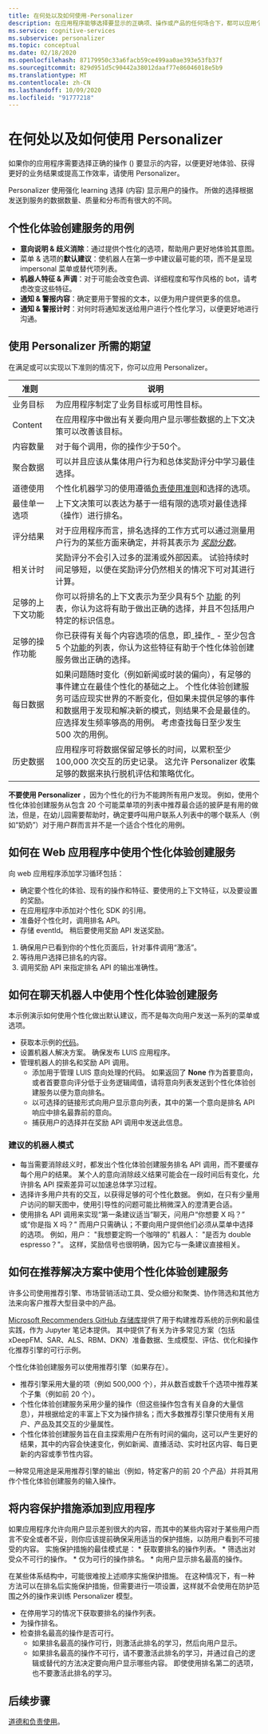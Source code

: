```yaml
---
title: 在何处以及如何使用-Personalizer
description: 在应用程序能够选择要显示的正确项、操作或产品的任何场合下，都可以应用个性化体验创建服务，以改善体验，实现更好的业务成果，或提高工作效率。
ms.service: cognitive-services
ms.subservice: personalizer
ms.topic: conceptual
ms.date: 02/18/2020
ms.openlocfilehash: 87179950c33a6facb59ce499aa0ae393e53fb37f
ms.sourcegitcommit: 829d951d5c90442a38012daaf77e86046018e5b9
ms.translationtype: MT
ms.contentlocale: zh-CN
ms.lasthandoff: 10/09/2020
ms.locfileid: "91777218"
---
```

# <a name="where-and-how-to-use-personalizer"></a>在何处以及如何使用 Personalizer

如果你的应用程序需要选择正确的操作 () 要显示的内容，以便更好地体验、获得更好的业务结果或提高工作效率，请使用 Personalizer。

Personalizer 使用强化 learning 选择 (内容) 显示用户的操作。 所做的选择根据发送到服务的数据数量、质量和分布而有很大的不同。

## <a name="example-use-cases-for-personalizer"></a>个性化体验创建服务的用例

* **意向说明 & 歧义消除**：通过提供个性化的选项，帮助用户更好地体验其意图。
* 菜单 & 选项的**默认建议**：使机器人在第一步中建议最可能的项，而不是呈现 impersonal 菜单或替代项列表。
* **机器人特征 & 声调**：对于可能会改变色调、详细程度和写作风格的 bot，请考虑改变这些特征。
* **通知 & 警报内容**：确定要用于警报的文本，以便为用户提供更多的信息。
* **通知 & 警报计时**：对何时将通知发送给用户进行个性化学习，以便更好地进行沟通。


## <a name="expectations-required-to-use-personalizer"></a>使用 Personalizer 所需的期望

在满足或可以实现以下准则的情况下，你可以应用 Personalizer。

|准则|说明|
|--|--|
|业务目标|为应用程序制定了业务目标或可用性目标。|
|Content|在应用程序中做出有关要向用户显示哪些数据的上下文决策可以改善该目标。|
|内容数量|对于每个调用，你的操作少于50个。|
|聚合数据|可以并且应该从集体用户行为和总体奖励评分中学习最佳选择。|
|道德使用|个性化机器学习的使用遵循[负责使用准则](ethics-responsible-use.md)和选择的选项。
|最佳单一选项|上下文决策可以表达为基于一组有限的选项对最佳选择（操作）进行排名。|
|评分结果|对于应用程序而言，排名选择的工作方式可以通过测量用户行为的某些方面来确定，并将其表示为 _[奖励分数](concept-rewards.md)_。|
|相关计时|奖励评分不会引入过多的混淆或外部因素。 试验持续时间足够短，以便在奖励评分仍然相关的情况下可对其进行计算。|
|足够的上下文功能|你可以将排名的上下文表示为至少具有5个 [功能](concepts-features.md) 的列表，你认为这将有助于做出正确的选择，并且不包括用户特定的标识信息。|
|足够的操作功能|你已获得有关每个内容选项的信息，即_操作_ - 至少包含 5 个[功能](concepts-features.md)的列表，你认为这些特征有助于个性化体验创建服务做出正确的选择。|
|每日数据|如果问题随时变化（例如新闻或时装的偏向），有足够的事件建立在最佳个性化的基础之上。 个性化体验创建服务可适应现实世界的不断变化，但如果未提供足够的事件和数据用于发现和解决新的模式，则结果不会是最佳的。 应选择发生频率够高的用例。 考虑查找每日至少发生 500 次的用例。|
|历史数据|应用程序可将数据保留足够长的时间，以累积至少 100,000 次交互的历史记录。 这允许 Personalizer 收集足够的数据来执行脱机评估和策略优化。|

**不要使用 Personalizer** ，因为个性化的行为不能跨所有用户发现。 例如，使用个性化体验创建服务从包含 20 个可能菜单项的列表中推荐最合适的披萨是有用的做法，但是，在幼儿园需要帮助时，确定要呼叫用户联系人列表中的哪个联系人（例如“奶奶”）对于用户群而言并不是一个适合个性化的用例。

## <a name="how-to-use-personalizer-in-a-web-application"></a>如何在 Web 应用程序中使用个性化体验创建服务

向 web 应用程序添加学习循环包括：

* 确定要个性化的体验、现有的操作和特征、要使用的上下文特征，以及要设置的奖励。
* 在应用程序中添加对个性化 SDK 的引用。
* 准备好个性化时，调用排名 API。
* 存储 eventId。 稍后要使用奖励 API 发送奖励。
1. 确保用户已看到你的个性化页面后，针对事件调用“激活”。
1. 等待用户选择已排名的内容。
1. 调用奖励 API 来指定排名 API 的输出准确性。

## <a name="how-to-use-personalizer-with-a-chat-bot"></a>如何在聊天机器人中使用个性化体验创建服务

本示例演示如何使用个性化做出默认建议，而不是每次向用户发送一系列的菜单或选项。

* 获取本示例的[代码](https://github.com/Azure-Samples/cognitive-services-personalizer-samples/tree/master/samples/ChatbotExample)。
* 设置机器人解决方案。 确保发布 LUIS 应用程序。
* 管理机器人的排名和奖励 API 调用。
    * 添加用于管理 LUIS 意向处理的代码。 如果返回了 **None** 作为首要意向，或者首要意向评分低于业务逻辑阈值，请将意向列表发送到个性化体验创建服务以便为意向排名。
    * 以可选择的链接形式向用户显示意向列表，其中的第一个意向是排名 API 响应中排名最靠前的意向。
    * 捕获用户的选择并在奖励 API 调用中发送此信息。

### <a name="recommended-bot-patterns"></a>建议的机器人模式

* 每当需要消除歧义时，都发出个性化体验创建服务排名 API 调用，而不要缓存每个用户的结果。 某个人的意向消除歧义结果可能会在一段时间后有变化，允许排名 API 探索差异可以加速总体学习过程。
* 选择许多用户共有的交互，以获得足够的可个性化数据。 例如，在只有少量用户访问的聊天图中，使用引导性的问题可能比稍微深入的澄清更合适。
* 使用排名 API 调用来实现“第一条建议适当”聊天，问用户“你想要 X 吗？” 或“你是指 X 吗？” 而用户只需确认；不要向用户提供他们必须从菜单中选择的选项。 例如，用户： "我想要定购一个咖啡的" 机器人： "是否为 double espresso？"。 这样，奖励信号也很明确，因为它与一条建议直接相关。

## <a name="how-to-use-personalizer-with-a-recommendation-solution"></a>如何在推荐解决方案中使用个性化体验创建服务

许多公司使用推荐引擎、市场营销活动工具、受众细分和聚类、协作筛选和其他方法来向客户推荐大型目录中的产品。

[Microsoft Recommenders GitHub 存储库](https://github.com/Microsoft/Recommenders)提供了用于构建推荐系统的示例和最佳实践，作为 Jupyter 笔记本提供。 其中提供了有关为许多常见方案（包括 xDeepFM、SAR、ALS、RBM、DKN）准备数据、生成模型、评估、优化和操作化推荐引擎的可行示例。

个性化体验创建服务可以使用推荐引擎（如果存在）。

* 推荐引擎采用大量的项（例如 500,000 个），并从数百或数千个选项中推荐某个子集（例如前 20 个）。
* 个性化体验创建服务采用少量的操作（但这些操作包含有关自身的大量信息），并根据给定的丰富上下文为操作排名；而大多数推荐引擎只使用有关用户、产品及其交互的少量属性。
* 个性化体验创建服务旨在自主探索用户在所有时间的偏向，这可以产生更好的结果，其中的内容会快速变化，例如新闻、直播活动、实时社区内容、每日更新的内容或季节性内容。

一种常见用途是采用推荐引擎的输出（例如，特定客户的前 20 个产品）并将其用作个性化体验创建服务的输入操作。

## <a name="adding-content-safeguards-to-your-application"></a>将内容保护措施添加到应用程序

如果应用程序允许向用户显示差别很大的内容，而其中的某些内容对于某些用户而言不安全或者不妥，则你应该提前确保采用适当的保护措施，以防用户看到不可接受的内容。 实施保护措施的最佳模式是：
    * 获取要排名的操作列表。
    * 筛选出对受众不可行的操作。
    * 仅为可行的操作排名。
    * 向用户显示排名最高的操作。

在某些体系结构中，可能很难按上述顺序实施保护措施。 在这种情况下，有一种方法可以在排名后实施保护措施，但需要进行一项设置，这样就不会使用在防护范围之外的操作来训练 Personalizer 模型。

* 在停用学习的情况下获取要排名的操作列表。
* 为操作排名。
* 检查排名最高的操作是否可行。
    * 如果排名最高的操作可行，则激活此排名的学习，然后向用户显示。
    * 如果排名最高的操作不可行，请不要激活此排名的学习，并通过自己的逻辑或替代的方法决定要向用户显示哪些内容。 即使使用排名第二的选项，也不要激活此排名的学习。


## <a name="next-steps"></a>后续步骤

[道德和负责使用](ethics-responsible-use.md)。
